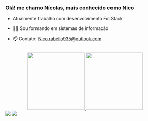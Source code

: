 ### Olá! me chamo Nícolas, mais conhecido como Nico

- Atualmente trabalho com desenvolvimento FullStack
- 👨‍💻 Sou formando em sistemas de informação
- 📫 Contato: Nico.rabello935@outlook.com


  ##

<div align="center">
  <a href="https://github.com/NicoRabello">
  <img height="180em" src="https://github-readme-stats.vercel.app/api?username=NicoRabello&show_icons=true&theme=merko&include_all_commits=true&count_private=true"/>
  <img height="180em" src="https://github-readme-stats.vercel.app/api/top-langs/?username=NicoRabello&layout=compact&langs_count=16&theme=merko"/>
</div>
 
<div> 
  <a href="https://www.instagram.com/nico_c935/" target="_blank"><img src="https://img.shields.io/badge/-Instagram-%23E4405F?style=for-the-badge&logo=instagram&logoColor=white" target="_blank""></a>
  <a href="https://www.linkedin.com/in/nícolas-rabello-b2605a192/" target="_blank"><img src="https://img.shields.io/badge/-LinkedIn-%230077B5?style=for-the-badge&logo=linkedin&logoColor=white" target="_blank"></a> 
  
</div>
